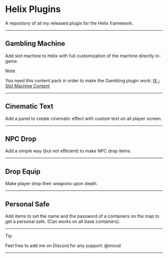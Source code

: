 # Helix Plugins

A repository of all my released plugin for the Helix framework.

---

## Gambling Machine

Add slot machine to Helix with full customization of the machine directly in-game.

> [!NOTE]
> You need this content pack in order to make the Gambling plugin work:
> [IX - Slot Machine Content](https://steamcommunity.com/sharedfiles/filedetails/?id=3140925328)

---

## Cinematic Text

Add a panel to create cinematic effect with custom text on all player screen.

---

## NPC Drop

Add a simple way (but not efficient) to make NPC drop items.

---

## Drop Equip

Make player drop their weapons upon death.

---

## Personal Safe

Add items to set the name and the password of a containers on the map to get a personal safe. (Can works on all base containers).

---

> [!TIP]
> Feel free to add me on Discord for any support:
> @mixvd

---
